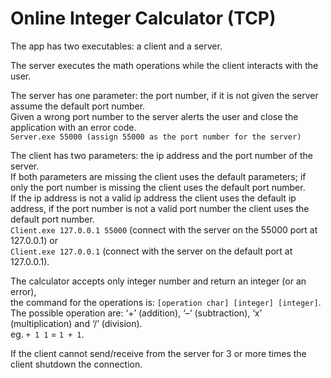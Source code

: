 # Online Integer Calculator (TCP)
The app has two executables: a client and a server.

The server executes the math operations while the client interacts with the user.

The server has one parameter: the port number, if it is not given the server assume the default port number. <br>
Given a wrong port number to the server alerts the user and close the application with an error code. <br>
`Server.exe 55000 (assign 55000 as the port number for the server)`

The client has two parameters: the ip address and the port number of the server. <br>
If both parameters are missing the client uses the default parameters; if only the port number is missing the client uses the default port number. <br>
If the ip address is not a valid ip address the client uses the default ip address, if the port number is not a valid port number the client uses the default port number. <br>
`Client.exe 127.0.0.1 55000` (connect with the server on the 55000 port at 127.0.0.1) or <br>
`Client.exe 127.0.0.1` (connect with the server on the default port at 127.0.0.1).

The calculator accepts only integer number and return an integer (or an error), <br> the command for the operations is: `[operation char] [integer] [integer]`. <br>
The possible operation are: ‘+’ (addition), ‘–‘ (subtraction), ‘x’ (multiplication) and ‘/’ (division). <br>
eg. `+ 1 1` = `1 + 1`.

If the client cannot send/receive from the server for 3 or more times the client shutdown the connection.
